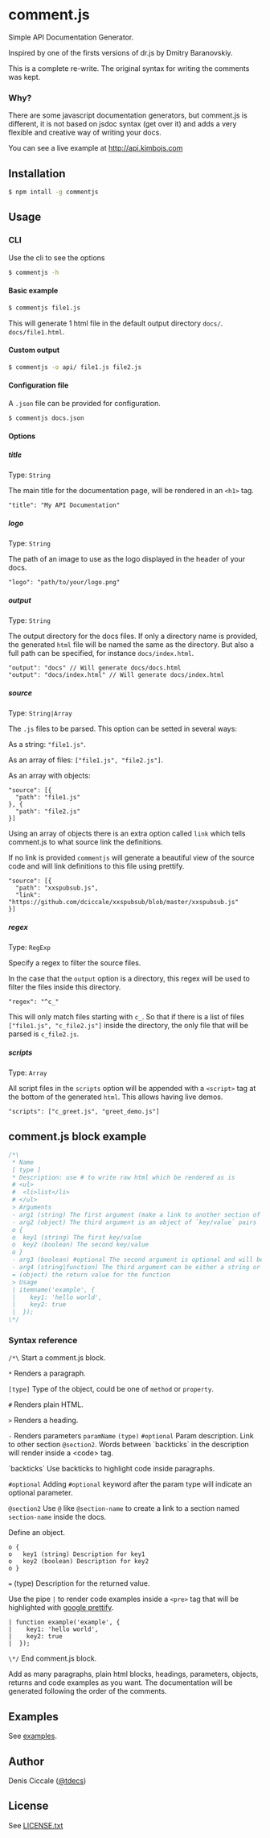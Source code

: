 # comment.js

Simple API Documentation Generator.

Inspired by one of the firsts versions of dr.js by Dmitry Baranovskiy.

This is a complete re-write. The original syntax for writing the comments was kept.

### Why?
There are some javascript documentation generators, but comment.js is different, it is not based on jsdoc syntax (get over it) and adds a very flexible and creative way of writing your docs.

You can see a live example at http://api.kimbojs.com

## Installation

```bash
$ npm intall -g commentjs
```

## Usage

### CLI

Use the cli to see the options

```bash
$ commentjs -h
```

#### Basic example

```bash
$ commentjs file1.js
```

This will generate 1 html file in the default output directory `docs/`. `docs/file1.html`.

#### Custom output

```bash
$ commentjs -o api/ file1.js file2.js
```

#### Configuration file

A `.json` file can be provided for configuration.

```bash
$ commentjs docs.json
```

#### Options

##### title

Type: `String`

The main title for the documentation page, will be rendered in an `<h1>` tag.

```
"title": "My API Documentation"
```

##### logo

Type: `String`

The path of an image to use as the logo displayed in the header of your docs.

```
"logo": "path/to/your/logo.png"
```

##### output

Type: `String`

The output directory for the docs files.
If only a directory name is provided, the generated `html` file will be named the same as the directory.
But also a full path can be specified, for instance `docs/index.html`.

```
"output": "docs" // Will generate docs/docs.html
"output": "docs/index.html" // Will generate docs/index.html
```

##### source

Type: `String|Array`

The `.js` files to be parsed. This option can be setted in several ways:

As a string: `"file1.js"`.

As an array of files: `["file1.js", "file2.js"]`.

As an array with objects:

```
"source": [{
  "path": "file1.js"
}, {
  "path": "file2.js"
}]
```

Using an array of objects there is an extra option called `link` which tells comment.js to what source link the definitions.

If no link is provided `commentjs` will generate a beautiful view of the source code and will link definitions to this file using prettify.

```
"source": [{
  "path": "xxspubsub.js",
  "link": "https://github.com/dciccale/xxspubsub/blob/master/xxspubsub.js"
}]
```

##### regex

Type: `RegExp`

Specify a regex to filter the source files.

In the case that the `output` option is a directory, this regex will be used to filter the files inside this directory.

```
"regex": "^c_"
```

This will only match files starting with `c_`. So that if there is a list of files `["file1.js", "c_file2.js"]` inside the directory, the only file that will be parsed is `c_file2.js`.

##### scripts

Type: `Array`

All script files in the `scripts` option will be appended with a `<script>` tag at the bottom of the generated `html`. This allows having live demos.

```
"scripts": ["c_greet.js", "greet_demo.js"]
```

## comment.js block example

```js
/*\
 * Name
 [ type ]
 * Description: use # to write raw html which be rendered as is
 # <ul>
 #  <li>list</li>
 # </ul>
 > Arguments
 - arg1 (string) The first argument (make a link to another section of the doc: @itemname2)
 - arg2 (object) The third argument is an object of `key/value` pairs
 o {
 o  key1 (string) The first key/value
 o  key2 (boolean) The second key/value
 o }
 - arg3 (boolean) #optional The second argument is optional and will be display as itemname(arg1, arg2, [arg3])
 - arg4 (string|function) The third argument can be either a string or a function
 = (object) the return value for the function
 > Usage
 | itemname('example', {
 |    key1: 'hello world',
 |    key2: true
 |  });
\*/
```

### Syntax reference

`/*\` Start a comment.js block.

`*` Renders a paragraph.

`[type]` Type of the object, could be one of `method` or `property`.

`#` Renders plain HTML.

`>` Renders a heading.

`-` Renders parameters `paramName` `(type)` `#optional` Param description. Link to other section `@section2`. Words between \`backticks` in the description will render inside a \<code> tag.

\`backticks` Use backticks to highlight code inside paragraphs.

`#optional` Adding `#optional` keyword after the param type will indicate an optional parameter.

`@section2` Use `@` like `@section-name` to create a link to a section named `section-name` inside the docs.

Define an object.
```
o {
o   key1 (string) Description for key1
o   key2 (boolean) Description for key2
o }
```

`=` (type) Description for the returned value.

Use the pipe `|` to render code examples inside a `<pre>` tag that will be highlighted with [google prettify](https://code.google.com/p/google-code-prettify/).
```
| function example('example', {
|    key1: 'hello world',
|    key2: true
|  });
```

`\*/` End comment.js block.

Add as many paragraphs, plain html blocks, headings, parameters, objects, returns and code examples as you want.
The documentation will be generated following the order of the comments.

## Examples

See [examples](examples).

## Author
Denis Ciccale ([@tdecs](http://twitter.com/tdecs))

## License
See [LICENSE.txt](https://raw.github.com/dciccale/comment.js/master/LICENSE.txt)
